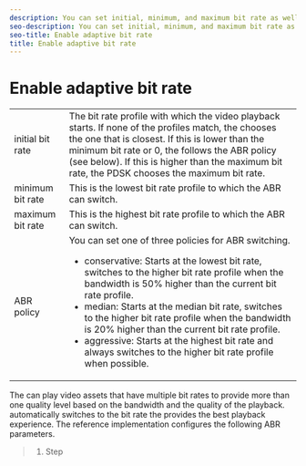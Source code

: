 ```yaml
---
description: You can set initial, minimum, and maximum bit rate as well as the adaptive bit rate (ABR) switch policy for a multiple bit rate (MBR) stream.
seo-description: You can set initial, minimum, and maximum bit rate as well as the adaptive bit rate (ABR) switch policy for a multiple bit rate (MBR) stream.
seo-title: Enable adaptive bit rate
title: Enable adaptive bit rate
---
```


# Enable adaptive bit rate

<table id="table_3BB964A9F54B44339AECA790DDBD6C50"> 
 <tgroup cols="2">
  <colspec colnum="1" colname="col1" colwidth="1.00*" />
  <colspec colnum="2" colname="col2" colwidth="6.89*" /> 
  <tbody> 
   <tr> 
    <td colname="col1">initial bit rate </td> 
    <td colname="col2">The bit rate profile with which the video playback starts. If none of the profiles match, the 
     <ph conref="../../phrase_library.xml#c_psdk_phrase-library/primetime-sdk-name" /> chooses the one that is closest. If this is lower than the minimum bit rate or 0, the 
     <ph conref="../../phrase_library.xml#c_psdk_phrase-library/primetime-sdk-name" /> follows the ABR policy (see below). If this is higher than the maximum bit rate, the PDSK chooses the maximum bit rate. </td> 
   </tr> 
   <tr> 
    <td colname="col1">minimum bit rate </td> 
    <td colname="col2">This is the lowest bit rate profile to which the ABR can switch. </td> 
   </tr> 
   <tr> 
    <td colname="col1">maximum bit rate </td> 
    <td colname="col2">This is the highest bit rate profile to which the ABR can switch. </td> 
   </tr> 
   <tr> 
    <td colname="col1">ABR policy </td> 
    <td colname="col2">You can set one of three policies for ABR switching. <p> 
      <ul id="ul_53BF29B294E140419E1E8F88E5E91BF0"> 
       <li id="li_10ED3E4AB55F470F84A71B7FBD5AD821">conservative: Starts at the lowest bit rate, switches to the higher bit rate profile when the bandwidth is 50% higher than the current bit rate profile. </li> 
       <li id="li_02A2CE1E61FA48BDA868F2C24CB296FE">median: Starts at the median bit rate, switches to the higher bit rate profile when the bandwidth is 20% higher than the current bit rate profile. </li> 
       <li id="li_97F2DA7C8DAB4A81A47A3FCE1D3D2D2B">aggressive: Starts at the highest bit rate and always switches to the higher bit rate profile when possible. </li> 
      </ul> </p> </td> 
   </tr> 
  </tbody> 
 </tgroup> 
</table>

The  can play video assets that have multiple bit rates to provide more than one quality level based on the bandwidth and the quality of the playback.  automatically switches to the bit rate the provides the best playback experience. The reference implementation configures the following ABR parameters.

>1. Step
>   
>   
